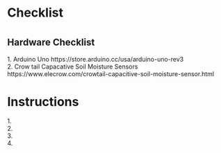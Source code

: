 
<h1> Checklist <h1>
 <h2> Hardware Checklist</h2>
   1. Arduino Uno https://store.arduino.cc/usa/arduino-uno-rev3<br>
   2. Crow tail Capacative Soil Moisture Sensors https://www.elecrow.com/crowtail-capacitive-soil-moisture-sensor.html<br>
<h1> Instructions </h1>
1.<br>
2.<br>
3.<br>
4.<br>
  
  
